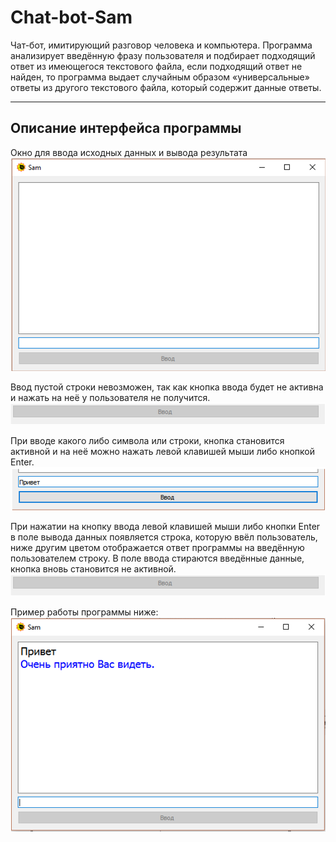 # Chat-bot-Sam
Чат-бот, имитирующий разговор человека и компьютера. Программа анализирует введённую фразу пользователя и подбирает подходящий ответ из имеющегося текстового файла, если подходящий ответ не найден, то программа выдает случайным образом «универсальные» ответы из другого текстового файла, который содержит данные ответы.

____
## Описание интерфейса программы
Окно для ввода исходных данных и вывода результата    
![](images/input_data.png)  


Ввод пустой строки невозможен, так как кнопка ввода будет не активна и нажать на неё у пользователя не получится.  
![](images/inactive_button.png) 


При вводе какого либо символа или строки, кнопка становится активной и на неё можно нажать левой клавишей мыши либо кнопкой Enter.  
![](images/active_button.png) 



При нажатии на кнопку ввода левой клавишей мыши либо кнопки Enter в поле вывода данных появляется строка, которую ввёл пользователь, ниже другим цветом отображается ответ программы на введённую пользователем строку. В поле ввода стираются введённые данные, кнопка вновь становится не активной.  
![](images/inactive_button.png)  


Пример работы программы ниже:  
![](images/program_operation.png)
